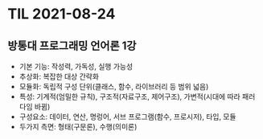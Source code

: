 # TIL 2021-08-24

## 방통대 프로그래밍 언어론 1강

- 기본 기능: 작성력, 가독성, 실행 가능성
- 추상화: 복잡한 대상 간략화
- 모듈화: 독립적 구성 단위(클래스, 함수, 라이브러리 등 범위 넓음)
- 특성: 기계적(엄밀한 규칙), 구조적(자료구조, 제어구조), 가변적(시대에 따라 패러다임 바뀜)
- 구성요소: 데이터, 연산, 명렁어, 서브 프로그램(함수, 프로시저), 타입, 모듈
- 두가지 측면: 형태(구문론), 수행(의미론)
